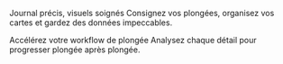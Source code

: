 Journal précis, visuels soignés
Consignez vos plongées, organisez vos cartes et gardez des données impeccables.

Accélérez votre workflow de plongée
Analysez chaque détail pour progresser plongée après plongée.
